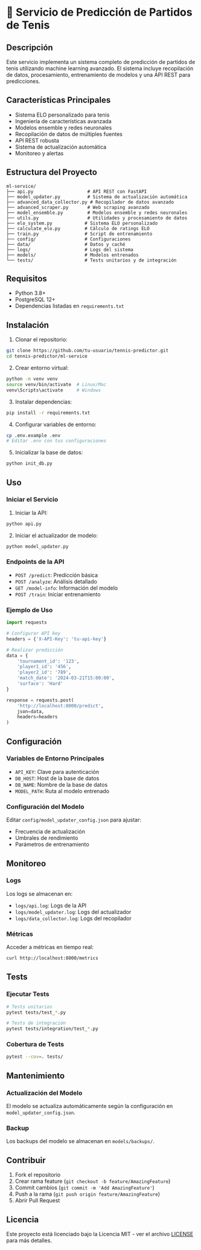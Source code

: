 # 🎾 Servicio de Predicción de Partidos de Tenis

## Descripción

Este servicio implementa un sistema completo de predicción de partidos de tenis utilizando machine learning avanzado. El sistema incluye recopilación de datos, procesamiento, entrenamiento de modelos y una API REST para predicciones.

## Características Principales

- Sistema ELO personalizado para tenis
- Ingeniería de características avanzada
- Modelos ensemble y redes neuronales
- Recopilación de datos de múltiples fuentes
- API REST robusta
- Sistema de actualización automática
- Monitoreo y alertas

## Estructura del Proyecto

```
ml-service/
├── api.py                    # API REST con FastAPI
├── model_updater.py          # Sistema de actualización automática
├── advanced_data_collector.py # Recopilador de datos avanzado
├── advanced_scraper.py       # Web scraping avanzado
├── model_ensemble.py         # Modelos ensemble y redes neuronales
├── utils.py                  # Utilidades y procesamiento de datos
├── elo_system.py            # Sistema ELO personalizado
├── calculate_elo.py         # Cálculo de ratings ELO
├── train.py                 # Script de entrenamiento
├── config/                  # Configuraciones
├── data/                    # Datos y caché
├── logs/                    # Logs del sistema
├── models/                  # Modelos entrenados
└── tests/                   # Tests unitarios y de integración
```

## Requisitos

- Python 3.8+
- PostgreSQL 12+
- Dependencias listadas en `requirements.txt`

## Instalación

1. Clonar el repositorio:
```bash
git clone https://github.com/tu-usuario/tennis-predictor.git
cd tennis-predictor/ml-service
```

2. Crear entorno virtual:
```bash
python -m venv venv
source venv/bin/activate  # Linux/Mac
venv\Scripts\activate     # Windows
```

3. Instalar dependencias:
```bash
pip install -r requirements.txt
```

4. Configurar variables de entorno:
```bash
cp .env.example .env
# Editar .env con tus configuraciones
```

5. Inicializar la base de datos:
```bash
python init_db.py
```

## Uso

### Iniciar el Servicio

1. Iniciar la API:
```bash
python api.py
```

2. Iniciar el actualizador de modelo:
```bash
python model_updater.py
```

### Endpoints de la API

- `POST /predict`: Predicción básica
- `POST /analyze`: Análisis detallado
- `GET /model-info`: Información del modelo
- `POST /train`: Iniciar entrenamiento

### Ejemplo de Uso

```python
import requests

# Configurar API key
headers = {'X-API-Key': 'tu-api-key'}

# Realizar predicción
data = {
    'tournament_id': '123',
    'player1_id': '456',
    'player2_id': '789',
    'match_date': '2024-03-21T15:00:00',
    'surface': 'Hard'
}

response = requests.post(
    'http://localhost:8000/predict',
    json=data,
    headers=headers
)
```

## Configuración

### Variables de Entorno Principales

- `API_KEY`: Clave para autenticación
- `DB_HOST`: Host de la base de datos
- `DB_NAME`: Nombre de la base de datos
- `MODEL_PATH`: Ruta al modelo entrenado

### Configuración del Modelo

Editar `config/model_updater_config.json` para ajustar:
- Frecuencia de actualización
- Umbrales de rendimiento
- Parámetros de entrenamiento

## Monitoreo

### Logs

Los logs se almacenan en:
- `logs/api.log`: Logs de la API
- `logs/model_updater.log`: Logs del actualizador
- `logs/data_collector.log`: Logs del recopilador

### Métricas

Acceder a métricas en tiempo real:
```bash
curl http://localhost:8000/metrics
```

## Tests

### Ejecutar Tests

```bash
# Tests unitarios
pytest tests/test_*.py

# Tests de integración
pytest tests/integration/test_*.py
```

### Cobertura de Tests

```bash
pytest --cov=. tests/
```

## Mantenimiento

### Actualización del Modelo

El modelo se actualiza automáticamente según la configuración en `model_updater_config.json`.

### Backup

Los backups del modelo se almacenan en `models/backups/`.

## Contribuir

1. Fork el repositorio
2. Crear rama feature (`git checkout -b feature/AmazingFeature`)
3. Commit cambios (`git commit -m 'Add AmazingFeature'`)
4. Push a la rama (`git push origin feature/AmazingFeature`)
5. Abrir Pull Request

## Licencia

Este proyecto está licenciado bajo la Licencia MIT - ver el archivo [LICENSE](LICENSE) para más detalles. 